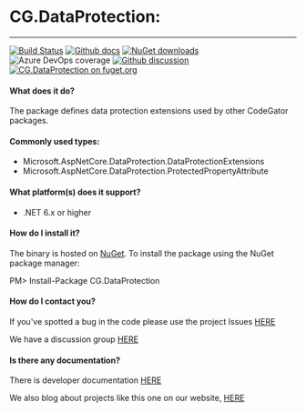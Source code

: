 # CG.DataProtection: 
---
[![Build Status](https://dev.azure.com/codegator/CG.DataProtection/_apis/build/status/CodeGator.CG.DataProtection?branchName=main)](https://dev.azure.com/codegator/CG.DataProtection/_build/latest?definitionId=45&branchName=main)
[![Github docs](https://img.shields.io/static/v1?label=Documentation&message=online&color=blue)](https://codegator.github.io/CG.DataProtection/index.html)
[![NuGet downloads](https://img.shields.io/nuget/dt/CG.DataProtection.svg?style=flat)](https://nuget.org/packages/CG.DataProtection)
![Azure DevOps coverage](https://img.shields.io/azure-devops/coverage/codegator/CG.DataProtection/45)
[![Github discussion](https://img.shields.io/badge/Discussion-online-blue)](https://github.com/CodeGator/CG.DataProtection/discussions)
[![CG.DataProtection on fuget.org](https://www.fuget.org/packages/CG.DataProtection/badge.svg)](https://www.fuget.org/packages/CG.DataProtection)

#### What does it do?
The package defines data protection extensions used by other CodeGator packages. 

#### Commonly used types:
* Microsoft.AspNetCore.DataProtection.DataProtectionExtensions
* Microsoft.AspNetCore.DataProtection.ProtectedPropertyAttribute

#### What platform(s) does it support?
* .NET 6.x or higher

#### How do I install it?
The binary is hosted on [NuGet](https://www.nuget.org/packages/CG.DataProtection/). To install the package using the NuGet package manager:

PM> Install-Package CG.DataProtection

#### How do I contact you?
If you've spotted a bug in the code please use the project Issues [HERE](https://github.com/CodeGator/CG.DataProtection/issues)

We have a discussion group [HERE](https://github.com/CodeGator/CG.DataProtection/discussions)

#### Is there any documentation?
There is developer documentation [HERE](https://codegator.github.io/CG.DataProtection/)

We also blog about projects like this one on our website, [HERE](http://www.codegator.com)

